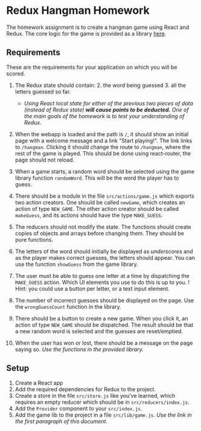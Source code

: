 # Redux Hangman Homework
The homework assignment is to create a hangman game using React and Redux. The core logic for the game is provided as a library [here](https://gist.github.com/arienkock/d18ec2cb1246c6602651aa549c90f70b).

## Requirements
These are the requirements for your application on which you will be scored.

1. The Redux state should contain:
    2. the word being guessed
    3. all the letters guessed so far.
    - _Using React _local state_ for either of the previous two pieces of data (instead of Redux state) **will cause points to be deducted.** One of the main goals of the homework is to test your understanding of Redux._



2. When the webapp is loaded and the path is `/`, it should show an initial page with a welcome message and a link "Start playing!". The link links to `/hangman`. Clicking it should change the route to `/hangman`, where the rest of the game is played. This should be done using react-router, the page should not reload.
3. When a game starts, a random word should be selected using the game library function `randomWord`. This will be the word the player has to guess.
4. There should be a module in the file `src/actions/game.js` which exports two action creators. One should be called `newGame`, which creates an action of type `NEW_GAME`. The other action creator should be called `makeGuess`, and its actions should have the type `MAKE_GUESS`.


5. The reducers should not modify the state. The functions should create copies of objects and arrays before changing them. They should be pure functions.



6. The letters of the word should initially be displayed as _underscores_ and as the player makes correct guesses, the letters should appear. You can use the function `showGuess` from the game library.



7. The user must be able to guess one letter at a time by dispatching the `MAKE_GUESS` action. Which UI elements you use to do this is up to you.
    !  Hint: you could use a button per letter, or a text input element.
8. The number of incorrect guesses should be displayed on the page. Use the `wrongGuessCount` function in the library.
9. There should be a button to create a new game. When you click it, an action of type `NEW_GAME` should be dispatched. The result should be that a new random word is selected and the guesses are reset/emptied.
10. When the user has won or lost, there should be a message on the page saying so. _Use the functions in the provided library._

## Setup
1. Create a React app
2. Add the required dependencies for Redux to the project.
3. Create a store in the file `src/store.js` like you've learned, which requires an empty reducer which should be in `src/reducers/index.js`.
4. Add the `Provider` component to your `src/index.js`.
5. Add the game lib to the project in a file `src/lib/game.js`. _Use the link in the first paragraph of this document._
